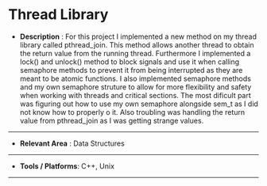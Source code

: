 # Thread Library 
- **Description** : 
For this project I implemented a new method on my thread library called pthread_join. 
This method allows another thread to obtain the return value from the running thread. 
Furthermore I implemented a lock() and unlock() method to block signals and use it when 
calling semaphore methods to prevent it from being interrupted as they are meant to be atomic functions. 
I also implemented semaphore methods and my own semaphore struture to allow for more flexibility and safety 
when working with threads and critical sections. The most dificult part was figuring out how to use my own 
semaphore alongside sem_t as I did not know how to properly o it. Also troubling was handling the return 
value from pthread_join as I was getting strange values.
___
- **Relevant Area** : Data Structures
___
- **Tools / Platforms**:  C++, Unix
___
